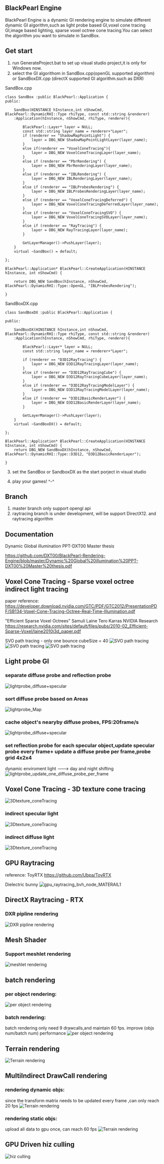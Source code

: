 ## BlackPearl  Engine
BlackPearl  Engine is a dynamic GI rendering engine to simulate different dynamic GI algorithm,such as light probe based GI,voxel cone tracing GI,image based lighting, sparse voxel octree cone tracing.You can select the algorithm you want to simulate in SandBox.

## Get start

1) run GenerateProject.bat to set up visual studio project,it is only for Windows now.
2) select the GI algorithom in SandBox.cpp(openGL supported algorithm) or SandBoxDX.cpp (directX supported GI algorithm.such as DXR)


SandBox.cpp
```
class SandBox :public BlackPearl::Application {
public:

	SandBox(HINSTANCE hInstance,int nShowCmd, BlackPearl::DynamicRHI::Type rhiType, const std::string &renderer)
	:Application(hInstance, nShowCmd, rhiType, renderer){
		
		BlackPearl::Layer* layer = NULL;
		const std::string layer_name = renderer+"Layer";
		if (renderer == "ShadowMapPointLight") {
			layer = DBG_NEW ShadowMapPointLightLayer(layer_name);
		}
		else if(renderer == "VoxelConeTracing"){
			layer = DBG_NEW VoxelConeTracingLayer(layer_name);
		}
		else if (renderer == "PbrRendering") {
			layer = DBG_NEW PbrRenderingLayer(layer_name);
		}
		else if (renderer == "IBLRendering") {
			layer = DBG_NEW IBLRenderingLayer(layer_name);
		}
		else if (renderer == "IBLProbesRendering") {
			layer = DBG_NEW IBLProbesRenderingLayer(layer_name);
		}
		else if (renderer == "VoxelConeTracingDeferred") {
			layer = DBG_NEW VoxelConeTracingDeferredLayer(layer_name);
		}
		else if (renderer == "VoxelConeTracingSVO") {
			layer = DBG_NEW VoxelConeTracingSVOLayer(layer_name);
		}
		else if (renderer == "RayTracing") {
			layer = DBG_NEW RayTracingLayer(layer_name);
		}

		GetLayerManager()->PushLayer(layer);
	}
	virtual ~SandBox() = default;

};

BlackPearl::Application* BlackPearl::CreateApplication(HINSTANCE hInstance, int nShowCmd) {

	return DBG_NEW SandBox(hInstance, nShowCmd, BlackPearl::DynamicRHI::Type::OpenGL, "IBLProbesRendering");

}
```

SandBoxDX.cpp

```
class SandBoxDX :public BlackPearl::Application {

public:

	SandBoxDX(HINSTANCE hInstance,int nShowCmd, BlackPearl::DynamicRHI::Type rhiType, const std::string &renderer)
	:Application(hInstance, nShowCmd, rhiType, renderer){
		
		BlackPearl::Layer* layer = NULL;
		const std::string layer_name = renderer+"Layer";

		if (renderer == "D3D12RayTracing") {
			layer = DBG_NEW D3D12RayTracingLayer(layer_name);
		}
		else if (renderer == "D3D12RayTracingCube") {
			layer = DBG_NEW D3D12RayTracingCubeLayer(layer_name);
		}
		else if (renderer == "D3D12RayTracingModelLayer") {
			layer = DBG_NEW D3D12RayTracingModelLayer(layer_name);
		}
		else if (renderer == "D3D12BasicRenderLayer") {
			layer = DBG_NEW D3D12BasicRenderLayer(layer_name);
		}

		GetLayerManager()->PushLayer(layer);
	}
	virtual ~SandBoxDX() = default;

};

BlackPearl::Application* BlackPearl::CreateApplication(HINSTANCE hInstance, int nShowCmd) {
	return DBG_NEW SandBoxDX(hInstance, nShowCmd, BlackPearl::DynamicRHI::Type::D3D12, "D3D12BasicRenderLayer");

}

```
3) set the SandBox or SandboxDX as the start porject in visual studio

4) play your games! ^-^


## Branch
1) master branch only support opengl api
2) raytracing branch is under development, will be support DirectX12. and raytracing algorithm


## Documentation
Dynamic Global illumination PPT-DXT00 Master thesis

https://github.com/DXT00/BlackPearl-Rendering-Engine/blob/master/Dynamic%20Global%20illumination%20PPT-DXT00%20Master%20thesis.pdf


## Voxel Cone Tracing - Sparse voxel octree indirect light tracing

paper reference:
https://developer.download.nvidia.com/GTC/PDF/GTC2012/PresentationPDF/SB134-Voxel-Cone-Tracing-Octree-Real-Time-Illumination.pdf

"Efficient Sparse Voxel Octrees"
Samuli Laine Tero Karras
NVIDIA Research
https://research.nvidia.com/sites/default/files/pubs/2010-02_Efficient-Sparse-Voxel/laine2010i3d_paper.pdf


SVO path tracing - only one bounce cubeSize = 40
![SVO path tracing](/results/svo_pathTracing2.png)
![SVO path tracing](/results/svo_pathTracing3.png)
![SVO path tracing](/results/svo_pathTracing4.png)

## Light probe GI 
### separate diffuse probe and reflection probe
![lightprobe_diffuse+specular](/results/lightprobe_diffuse+specular.png)

### sort diffuse probe based on Areas
![lightprobe_Map](/results/lightprobe_Map.png)

### cache object's nearyby diffuse probes, FPS:20frame/s
![lightprobe_diffuse+specular](/results/lightprobe_diffuse+specular.png)


### set reflection probe for each specular object,update specular probe every frame+ update a diffuse probe per frame,probe grid 4x2x4 

dynamic enviroment light ---> day and night shifting
![lightprobe_update_one_diffuse_probe_per_frame](/results/lightprobe_update_one_diffuse_probe_per_frame.png)

##  Voxel Cone Tracing - 3D texture cone tracing
![3Dtexture_coneTracing](/results/3Dtexture_coneTracing1.png)

### indirect specular light
![3Dtexture_coneTracing](/results/3Dtexture_coneTracing2.png)

### indirect diffuse light
![3Dtexture_coneTracing](/results/3Dtexture_coneTracing3.png)

## GPU Raytracing

reference: ToyRTX
https://github.com/Ubpa/ToyRTX


Dielectric bunny
![gpu_raytracing_bvh_node_MATERAIL1](/results/gpu_raytracing_bvh_node_MATERAIL1.png)

## DirectX Raytracing - RTX
### DXR pipline rendering
![DXR pipline rendering](/results/DXR.png)

## Mesh Shader
### Support meshlet rendering
![meshlet rendering](/results/meshShader.png)

## batch rendering
### per object rendering:
![per object rendering](/results/non-batchRendering.png)
### batch rendering:
batch rendering only need 9 drawcalls,and maintain 60 fps. improve (objs num/batch num) performance
![per object rendering](/results/batchRendering.png)
## Terrain rendering
![Terrain rendering](/results/TerrianTess.png)

## MultiIndirect DrawCall rendering
### rendering dynamic objs:  
since the transform matrix needs to be updated every frame ,can only reach 20 fps
![Terrain rendering](/results/muti_indirect_drawcall.png)

### rendering static objs:  
upload all data to gpu once, can reach 60 fps
![Terrain rendering](/results/muti_indirect_drawcall_without_matrixUpdate.png)

## GPU Driven hiz culling
![hiz culling](/results/hiz-frustum-culling.png)
